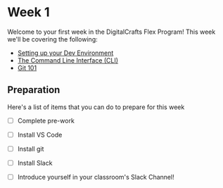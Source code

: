 # Week 1

Welcome to your first week in the DigitalCrafts Flex Program! This week we'll be covering the following:

- [Setting up your Dev Environment](https://learn.digitalcrafts.com/flex/lessons/dev-fundamentals/setup/)
- [The Command Line Interface (CLI)](https://learn.digitalcrafts.com/flex/lessons/dev-fundamentals/cli-101/)
- [Git 101](https://learn.digitalcrafts.com/flex/lessons/dev-fundamentals/git-101/#learning-objectives)

## Preparation

Here's a list of items that you can do to prepare for this week

- [ ] Complete pre-work
- [ ] Install VS Code
- [ ] Install git
- [ ] Install Slack
- [ ] Introduce yourself in your classroom's Slack Channel!

